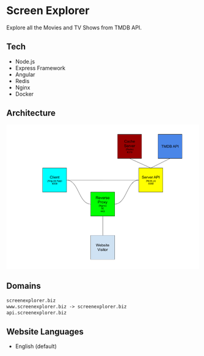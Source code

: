 # Screen Explorer

Explore all the Movies and TV Shows from TMDB API.

## Tech

* Node.js
* Express Framework
* Angular
* Redis
* Nginx
* Docker

## Architecture

![Architecture](./.github/images/architecture.png)

## Domains

```text
screenexplorer.biz
www.screenexplorer.biz -> screenexplorer.biz 
api.screenexplorer.biz
```

## Website Languages

* English (default)

